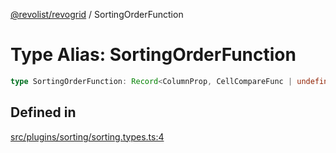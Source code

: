 [@revolist/revogrid](README.md) / SortingOrderFunction

# Type Alias: SortingOrderFunction

```ts
type SortingOrderFunction: Record<ColumnProp, CellCompareFunc | undefined>;
```

## Defined in

[src/plugins/sorting/sorting.types.ts:4](https://github.com/revolist/revogrid/blob/af3362245c6506a51c4b9ff572c0e5ce6908767a/src/plugins/sorting/sorting.types.ts#L4)
